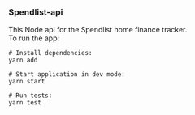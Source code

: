 ### Spendlist-api

This Node api for the Spendlist home finance tracker.<br />
To run the app:
```
# Install dependencies:
yarn add

# Start application in dev mode:
yarn start

# Run tests:
yarn test
```
